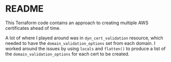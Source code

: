README
======

This Terraform code contains an approach to creating multiple AWS certificates ahead of time. 

A lot of where I played around was in `dyn_cert_validation` resource, which needed to have the `domain_validation_options` set from each domain. I worked around the issues by using `locals` and `flatten()` to produce a list of the `domain_validation_options` for each cert to be created.